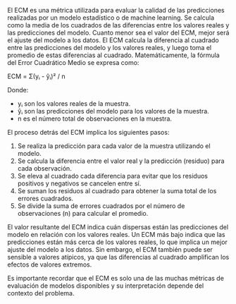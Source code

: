 El ECM es una métrica utilizada para evaluar la calidad de las predicciones realizadas por un modelo estadístico o de machine learning. Se calcula como la media de los cuadrados de las diferencias entre los valores reales y las predicciones del modelo. Cuanto menor sea el valor del ECM, mejor será el ajuste del modelo a los datos.
El ECM calcula la diferencia al cuadrado entre las predicciones del modelo y los valores reales, y luego toma el promedio de estas diferencias al cuadrado. Matemáticamente, la fórmula del Error Cuadrático Medio se expresa como:

ECM = Σ(yᵢ - ŷᵢ)² / n

Donde:

- yᵢ son los valores reales de la muestra.
- ŷᵢ son las predicciones del modelo para los valores de la muestra.
- n es el número total de observaciones en la muestra.

El proceso detrás del ECM implica los siguientes pasos:

1. Se realiza la predicción para cada valor de la muestra utilizando el modelo.
2. Se calcula la diferencia entre el valor real y la predicción (residuo) para cada observación.
3. Se eleva al cuadrado cada diferencia para evitar que los residuos positivos y negativos se cancelen entre sí.
4. Se suman los residuos al cuadrado para obtener la suma total de los errores cuadrados.
5. Se divide la suma de errores cuadrados por el número de observaciones (n) para calcular el promedio.

El valor resultante del ECM indica cuán dispersas están las predicciones del modelo en relación con los valores reales. Un ECM más bajo indica que las predicciones están más cerca de los valores reales, lo que implica un mejor ajuste del modelo a los datos. Sin embargo, el ECM también puede ser sensible a valores atípicos, ya que las diferencias al cuadrado amplifican los efectos de valores extremos.

Es importante recordar que el ECM es solo una de las muchas métricas de evaluación de modelos disponibles y su interpretación depende del contexto del problema.
